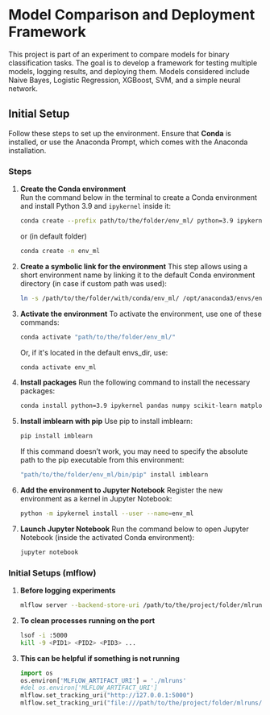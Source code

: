 # Model Comparison and Deployment Framework

This project is part of an experiment to compare models for binary classification tasks. The goal is to develop a framework for testing multiple models, logging results, and deploying them. Models considered include Naive Bayes, Logistic Regression, XGBoost, SVM, and a simple neural network.

## Initial Setup

Follow these steps to set up the environment. Ensure that **Conda** is installed, or use the Anaconda Prompt, which comes with the Anaconda installation.

### Steps

1. **Create the Conda environment**  
   Run the command below in the terminal to create a Conda environment and install Python 3.9 and `ipykernel` inside it:
   ```bash
   conda create --prefix path/to/the/folder/env_ml/ python=3.9 ipykernel
   ```
   or (in default folder)
   ```bash
   conda create -n env_ml
   ```
2. **Create a symbolic link for the environment**
    This step allows using a short environment name by linking it to the default Conda environment directory (in case if custom path was used):

    ```bash
    ln -s /path/to/the/folder/with/conda/env_ml/ /opt/anaconda3/envs/env_ml/
    ```
3. **Activate the environment**
    To activate the environment, use one of these commands:
    
    ```bash
    conda activate "path/to/the/folder/env_ml/"
    ```
    Or, if it's located in the default envs_dir, use:
    ```bash
    conda activate env_ml
    ```
4. **Install packages**
    Run the following command to install the necessary packages:
    ```bash
    conda install python=3.9 ipykernel pandas numpy scikit-learn matplotlib seaborn mlflow notebook
    ```
5. **Install imblearn with pip**
    Use pip to install imblearn:
    
    ```bash
    pip install imblearn
    ```
    If this command doesn’t work, you may need to specify the absolute path to the pip executable from this environment:
    ```bash
    "path/to/the/folder/env_ml/bin/pip" install imblearn
    ```

6. **Add the environment to Jupyter Notebook**
    Register the new environment as a kernel in Jupyter Notebook:
    ```bash
    python -m ipykernel install --user --name=env_ml
    ```
7. **Launch Jupyter Notebook**
    Run the command below to open Jupyter Notebook (inside the activated Conda environment):
    ```bash
    jupyter notebook
    ```

### Initial Setups (mlflow)

1. **Before logging experiments**
    ```bash
    mlflow server --backend-store-uri /path/to/the/project/folder/mlruns  --default-artifact-root /path/to/the/project/folder/mlruns --port 5000
    ```
2. **To clean processes running on the port**
    ```bash
    lsof -i :5000
    kill -9 <PID1> <PID2> <PID3> ...
    ```

3. **This can be helpful if something is not running**
    ```python
    import os
    os.environ['MLFLOW_ARTIFACT_URI'] = './mlruns'
    #del os.environ['MLFLOW_ARTIFACT_URI']
    mlflow.set_tracking_uri("http://127.0.0.1:5000")
    mlflow.set_tracking_uri("file:///path/to/the/project/folder/mlruns/mlruns")
    ```




